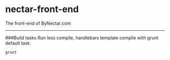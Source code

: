 # nectar-front-end
The front-end of ByNectar.com

---------
###Build tasks
Run less compile, handlebars template compile with grunt default task
```shell
grunt
```